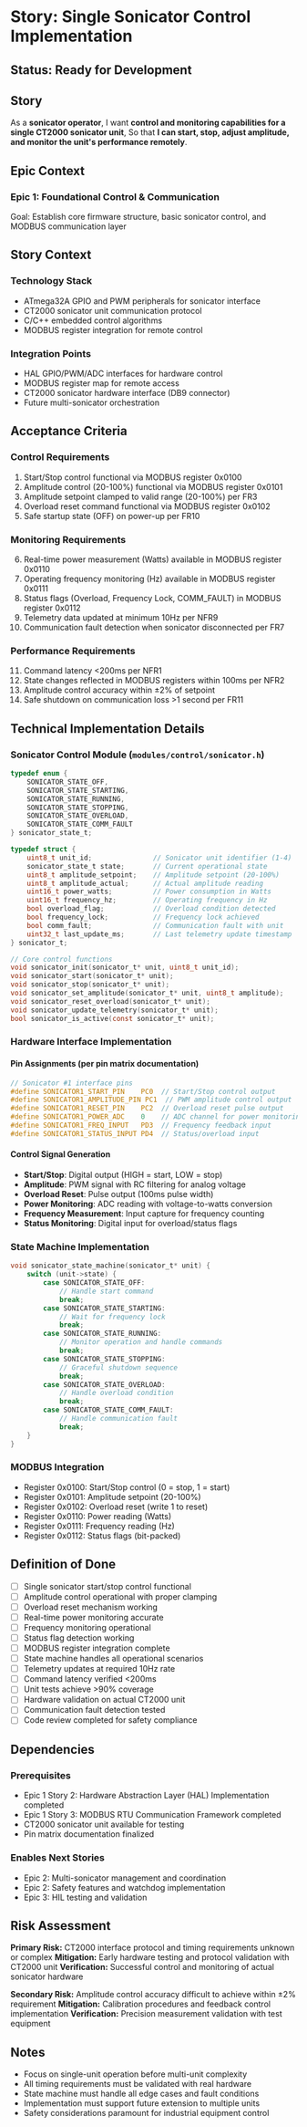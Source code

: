 # Story: Single Sonicator Control Implementation

## Status: Ready for Development

## Story

As a **sonicator operator**,
I want **control and monitoring capabilities for a single CT2000 sonicator unit**,
So that **I can start, stop, adjust amplitude, and monitor the unit's performance remotely**.

## Epic Context

### Epic 1: Foundational Control & Communication

Goal: Establish core firmware structure, basic sonicator control, and MODBUS communication layer

## Story Context

### Technology Stack

- ATmega32A GPIO and PWM peripherals for sonicator interface
- CT2000 sonicator unit communication protocol
- C/C++ embedded control algorithms
- MODBUS register integration for remote control

### Integration Points

- HAL GPIO/PWM/ADC interfaces for hardware control
- MODBUS register map for remote access
- CT2000 sonicator hardware interface (DB9 connector)
- Future multi-sonicator orchestration

## Acceptance Criteria

### Control Requirements

1. Start/Stop control functional via MODBUS register 0x0100
2. Amplitude control (20-100%) functional via MODBUS register 0x0101
3. Amplitude setpoint clamped to valid range (20-100%) per FR3
4. Overload reset command functional via MODBUS register 0x0102
5. Safe startup state (OFF) on power-up per FR10

### Monitoring Requirements

6. Real-time power measurement (Watts) available in MODBUS register 0x0110
7. Operating frequency monitoring (Hz) available in MODBUS register 0x0111  
8. Status flags (Overload, Frequency Lock, COMM_FAULT) in MODBUS register 0x0112
9. Telemetry data updated at minimum 10Hz per NFR9
10. Communication fault detection when sonicator disconnected per FR7

### Performance Requirements

11. Command latency <200ms per NFR1
12. State changes reflected in MODBUS registers within 100ms per NFR2
13. Amplitude control accuracy within ±2% of setpoint
14. Safe shutdown on communication loss >1 second per FR11

## Technical Implementation Details

### Sonicator Control Module (`modules/control/sonicator.h`)

```c
typedef enum {
    SONICATOR_STATE_OFF,
    SONICATOR_STATE_STARTING,
    SONICATOR_STATE_RUNNING,
    SONICATOR_STATE_STOPPING,
    SONICATOR_STATE_OVERLOAD,
    SONICATOR_STATE_COMM_FAULT
} sonicator_state_t;

typedef struct {
    uint8_t unit_id;               // Sonicator unit identifier (1-4)
    sonicator_state_t state;       // Current operational state
    uint8_t amplitude_setpoint;    // Amplitude setpoint (20-100%)
    uint8_t amplitude_actual;      // Actual amplitude reading
    uint16_t power_watts;          // Power consumption in Watts
    uint16_t frequency_hz;         // Operating frequency in Hz
    bool overload_flag;            // Overload condition detected
    bool frequency_lock;           // Frequency lock achieved
    bool comm_fault;               // Communication fault with unit
    uint32_t last_update_ms;       // Last telemetry update timestamp
} sonicator_t;

// Core control functions
void sonicator_init(sonicator_t* unit, uint8_t unit_id);
void sonicator_start(sonicator_t* unit);
void sonicator_stop(sonicator_t* unit);
void sonicator_set_amplitude(sonicator_t* unit, uint8_t amplitude);
void sonicator_reset_overload(sonicator_t* unit);
void sonicator_update_telemetry(sonicator_t* unit);
bool sonicator_is_active(const sonicator_t* unit);
```

### Hardware Interface Implementation

#### Pin Assignments (per pin matrix documentation)

```c
// Sonicator #1 interface pins
#define SONICATOR1_START_PIN    PC0  // Start/Stop control output
#define SONICATOR1_AMPLITUDE_PIN PC1  // PWM amplitude control output  
#define SONICATOR1_RESET_PIN    PC2  // Overload reset pulse output
#define SONICATOR1_POWER_ADC    0    // ADC channel for power monitoring
#define SONICATOR1_FREQ_INPUT   PD3  // Frequency feedback input
#define SONICATOR1_STATUS_INPUT PD4  // Status/overload input
```

#### Control Signal Generation

- **Start/Stop**: Digital output (HIGH = start, LOW = stop)
- **Amplitude**: PWM signal with RC filtering for analog voltage
- **Overload Reset**: Pulse output (100ms pulse width)
- **Power Monitoring**: ADC reading with voltage-to-watts conversion
- **Frequency Measurement**: Input capture for frequency counting
- **Status Monitoring**: Digital input for overload/status flags

### State Machine Implementation

```c
void sonicator_state_machine(sonicator_t* unit) {
    switch (unit->state) {
        case SONICATOR_STATE_OFF:
            // Handle start command
            break;
        case SONICATOR_STATE_STARTING:
            // Wait for frequency lock
            break;
        case SONICATOR_STATE_RUNNING:
            // Monitor operation and handle commands
            break;
        case SONICATOR_STATE_STOPPING:
            // Graceful shutdown sequence
            break;
        case SONICATOR_STATE_OVERLOAD:
            // Handle overload condition
            break;
        case SONICATOR_STATE_COMM_FAULT:
            // Handle communication fault
            break;
    }
}
```

### MODBUS Integration

- Register 0x0100: Start/Stop control (0 = stop, 1 = start)
- Register 0x0101: Amplitude setpoint (20-100%)
- Register 0x0102: Overload reset (write 1 to reset)
- Register 0x0110: Power reading (Watts)
- Register 0x0111: Frequency reading (Hz)
- Register 0x0112: Status flags (bit-packed)

## Definition of Done

- [ ] Single sonicator start/stop control functional
- [ ] Amplitude control operational with proper clamping
- [ ] Overload reset mechanism working
- [ ] Real-time power monitoring accurate
- [ ] Frequency monitoring operational
- [ ] Status flag detection working
- [ ] MODBUS register integration complete
- [ ] State machine handles all operational scenarios
- [ ] Telemetry updates at required 10Hz rate
- [ ] Command latency verified <200ms
- [ ] Unit tests achieve >90% coverage
- [ ] Hardware validation on actual CT2000 unit
- [ ] Communication fault detection tested
- [ ] Code review completed for safety compliance

## Dependencies

### Prerequisites

- Epic 1 Story 2: Hardware Abstraction Layer (HAL) Implementation completed
- Epic 1 Story 3: MODBUS RTU Communication Framework completed
- CT2000 sonicator unit available for testing
- Pin matrix documentation finalized

### Enables Next Stories

- Epic 2: Multi-sonicator management and coordination
- Epic 2: Safety features and watchdog implementation
- Epic 3: HIL testing and validation

## Risk Assessment

**Primary Risk:** CT2000 interface protocol and timing requirements unknown or complex
**Mitigation:** Early hardware testing and protocol validation with CT2000 unit
**Verification:** Successful control and monitoring of actual sonicator hardware

**Secondary Risk:** Amplitude control accuracy difficult to achieve within ±2% requirement
**Mitigation:** Calibration procedures and feedback control implementation
**Verification:** Precision measurement validation with test equipment

## Notes

- Focus on single-unit operation before multi-unit complexity
- All timing requirements must be validated with real hardware
- State machine must handle all edge cases and fault conditions
- Implementation must support future extension to multiple units
- Safety considerations paramount for industrial equipment control
